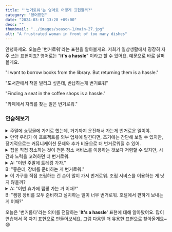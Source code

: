 ```yaml
---
title: "'번거로워'는 영어로 어떻게 표현할까?"
category: "영어표현"
date: "2024-03-01 13:28 +09:00"
desc: ""
thumbnail: "../images/season-1/main-27.jpg"
alt: "A frustrated woman in front of too many dishes"
---
```


안녕하세요. 오늘은 '번거로워'라는 표현을 알아볼게요. 저희가 일상생활에서 굉장히 자주 쓰는 표현이죠? 영어로는 "**It's a hassle**" 이라고 할 수 있어요. 예문으로 바로 살펴볼게요.

"I want to borrow books from the library. But returning them is a hassle."

"도서관에서 책을 빌리고 싶은데, 반납하는게 번거로워"

"Finding a seat in the coffee shops is a hassle."

"카페에서 자리를 찾는 일은 번거로워."

### 연습해보기

<details>
  <summary>주말에 쇼핑몰에 가기로 했는데, 거기까지 운전해서 가는게 번거로운 일이야.</summary>
  <span>I decided to go to the mall this weekend. But driving there is a hassle.</span>
</details>

<details>
 <summary>만약 우리가 이 프로젝트를 외부 업체에 맡긴다면, 초기에는 간단해 보일 수 있지만, 장기적으로는 커뮤니케이션 문제와 추가 비용으로 더 번거로워질 수 있어.</summary>
  <span>If we outsource this project, it might seem simpler at first, but in the long run, it could be more of a hassle with communication issues and additional costs.</span>
</details>

<details>
  <summary>집을 직접 청소하는 것이 전문 청소 서비스를 이용하는 것보다 저렴할 수 있지만, 시간과 노력을 고려하면 더 번거로워.</summary>
  <span>Cleaning the house by yourself might be cheaper than hiring a professional service, but considering the time and effort, it's more of a hassle.</span>
</details>

<details>
  <summary>A: "이번 주말에 트레킹 가자."<br>B: "좋은데, 장비를 준비하는 게 번거로워."</summary>
<span>A: "Let's go trekking this weekend."<br>"Sounds good, but preparing all the gear is a hassle."</span>
</details>

<details>
  <summary>이 가구를 직접 조립하는 건 손이 많이 가서 번거로워. 조립 서비스를 이용하는 게 낫지 않을까?</summary>
  <span>Assembling this furniture ourselves is a hassle because it's so much work. Wouldn't it be better to use the assembly service?</span>
</details>

<details>
  <summary>A: "이번 휴가에 캠핑 가는 거 어때?"<br>B: "캠핑 장비를 모두 준비하고 설치하는 일이 너무 번거로워. 호텔에서 편하게 보내는 게 어때?"
</summary>
<span>A: "How about going camping for our next vacation?"<br>B: "Getting all the camping gear ready and setting it up is such a hassle. How about we just stay in a hotel and relax?"</span>
</details>

오늘은 '번거롭다'라는 의미를 전달하는 '**It's a hassle**' 표현에 대해 알아봤어요. 많이 연습해서 꼭 자기 표현으로 만들어보세요. 그럼 다음엔 더 유용한 표현으로 찾아올게요\~ 😄

